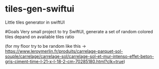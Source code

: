 # tiles-gen-swiftui
Little tiles generator in swiftUI


#Goals
Very small project to try SwiftUI, generate a set of random colored tiles depand on available tiles ratio 

(for my floor try to be random like this -> https://www.leroymerlin.fr/produits/carrelage-parquet-sol-souple/carrelage/carrelage-sol/carrelage-sol-et-mur-intenso-effet-beton-gris-ciment-time-l-21-x-l-18-2-cm-70285180.html?clk=true)
